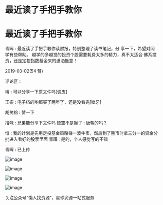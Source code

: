 # 最近读了手把手教你

# 最近读了手把手教你

青晖 : 最近读了手把手教你读财报，特别整理了读书笔记，分 享一下，希望对同学有些帮助。 越学的多越觉的投资个股需要耗费太多的精力，真不太适合 佛系投资，还是定投指数基金来的潇洒惬意！

2019-03-02(54 赞)

评论区：

靖 : 可以分享一下原文件吗[调皮]

王振 : 电子档的哟都买了两年了，还是没看完[呲牙]

胡笑榕 : 赞一下

拾味 : 兄弟能分享下文件吗 悟空不是猴子 : 唐朝的吗？

恒 : 我的计划是先用定投基金策略赚一波牛市，然后到了熊市时拿三分一的资金分批进入看好的股票里面 青晖 : 是的，个人感觉写的不错

青晖 : 已上传

![image](img/Image_0881.png)

![image](img/Image_0891.png)

![image](img/Image_0901.png)

![image](img/Image_0911.png)

关注公众号"懒人找资源"，星球资源一站式服务